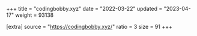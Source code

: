 +++
title = "codingbobby.xyz"
date = "2022-03-22"
updated = "2023-04-17"
weight = 93138

[extra]
source = "https://codingbobby.xyz/"
ratio = 3
size = 91
+++
